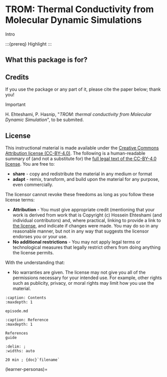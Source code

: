 # TROM: Thermal Conductivity from Molecular Dynamic Simulations

Intro

:::{prereq}
Highlight
:::


## What this package is for?


## Credits
If you use the package or any part of it, please cite the paper below; thank you!
> [!IMPORTANT]
> H. Ehteshami, P. Hasnip, "*TROM: thermal conductivity from Molecular Dynamic Simulation*", to be submited.


## License
This instructional material is made available under the [Creative Commons Attribution license (CC-BY-4.0)](https://creativecommons.org/licenses/by/4.0/).  The following is a human-readable summary of (and not a substitute for) the [full legal text of the CC-BY-4.0 license](https://creativecommons.org/licenses/by/4.0/legalcode). You are free to:

- **share** - copy and redistribute the material in any medium or format
- **adapt** - remix, transform, and build upon the material for any purpose,
  even commercially.

The licensor cannot revoke these freedoms as long as you follow these license terms:

- **Attribution** - You must give appropriate credit (mentioning that your work is derived from work that is Copyright (c) Hossein Ehteshami (and individual contributors) and, where practical, linking to provide a link to [the license](https://creativecommons.org/licenses/by/4.0/), and indicate if changes were made. You may do so in any reasonable manner, but not in any way that suggests the licensor endorses you or your use.
- **No additional restrictions** - You may not apply legal terms or technological measures that legally restrict others from doing anything the license permits.

With the understanding that:

- No warranties are given. The license may not give you all of the permissions  necessary for your intended use. For example, other rights such as publicity, privacy, or moral rights may limit how you use the material.

```{toctree}
:caption: Contents 
:maxdepth: 1

episode.md
```

```{toctree}
:caption: Reference
:maxdepth: 1

References
guide
```

```{csv-table}
:delim: ;
:widths: auto

20 min ; {doc}`filename`
```


(learner-personas)=

